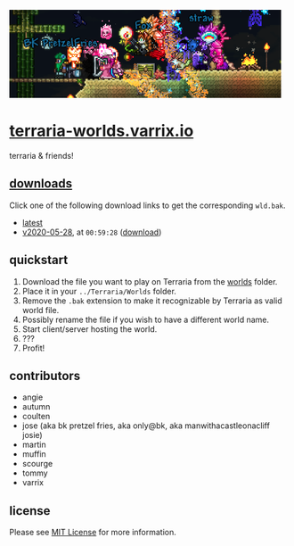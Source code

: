 ![](assets/images/header.png)

# [terraria-worlds.varrix.io]

terraria & friends!

## [downloads]
Click one of the following download links to get the corresponding `wld.bak`.

- [latest]
- [v2020-05-28], at `00:59:28` ([download](https://github.com/varrix/terraria-worlds.varrix.io/releases/download/v2020-05-28/expertclass-2020_05_28_00.59.28.wld.bak))

## quickstart

1. Download the file you want to play on Terraria from the [worlds](worlds/) folder.
2. Place it in your `../Terraria/Worlds` folder.
3. Remove the `.bak` extension to make it recognizable by Terraria as valid world file.
4. Possibly rename the file if you wish to have a different world name.
5. Start client/server hosting the world.
6. ???
7. Profit!

## contributors
- angie
- autumn
- coulten 
- jose (aka bk pretzel fries, aka only@bk, aka manwithacastleonacliff josie)
- martin
- muffin
- scourge
- tommy
- varrix

## license
Please see [MIT License](LICENSE) for more information.

[terraria-worlds.varrix.io]: http://terraria-worlds.varrix.io/
[downloads]: https://github.com/varrix/terraria-worlds.varrix.io/releases
[latest]: https://github.com/varrix/terraria-worlds.varrix.io/releases/latest
[v2020-05-28]: https://github.com/varrix/terraria-worlds.varrix.io/releases/tag/v2020-05-28
